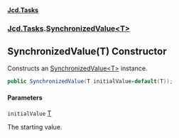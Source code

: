 #### [Jcd.Tasks](index.md 'index')
### [Jcd.Tasks](Jcd.Tasks.md 'Jcd.Tasks').[SynchronizedValue&lt;T&gt;](Jcd.Tasks.SynchronizedValue_T_.md 'Jcd.Tasks.SynchronizedValue<T>')

## SynchronizedValue(T) Constructor

Constructs an [SynchronizedValue&lt;T&gt;](Jcd.Tasks.SynchronizedValue_T_.md 'Jcd.Tasks.SynchronizedValue<T>') instance.

```csharp
public SynchronizedValue(T initialValue=default(T));
```
#### Parameters

<a name='Jcd.Tasks.SynchronizedValue_T_.SynchronizedValue(T).initialValue'></a>

`initialValue` [T](Jcd.Tasks.SynchronizedValue_T_.md#Jcd.Tasks.SynchronizedValue_T_.T 'Jcd.Tasks.SynchronizedValue<T>.T')

The starting value.